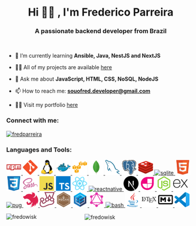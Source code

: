 <h1 align="center">Hi 👋🏻
</a>
, I'm Frederico Parreira</h1>
<h3 align="center">A passionate backend developer from Brazil</h3>
<br>

- 🌱 I’m currently learning **Ansible, Java, NestJS and NextJS**

- 👨‍💻 All of my projects are available [here](https://github.com/fredowisk?tab=repositories)

- 💬 Ask me about **JavaScript, HTML, CSS, NoSQL, NodeJS**

- 📫 How to reach me: **souofred.developer@gmail.com**

- 🐱‍🏍 Visit my portfolio [here](https://portfolio-nine-liard-56.vercel.app)

<h3 align="left">Connect with me:</h3>
<p align="left">
<a href="https://linkedin.com/in/fredparreira" target="_blank">
<img align="center" src="https://img.shields.io/badge/-LinkedIn-%230077B5?style=for-the-badge&logo=linkedin&logoColor=white" alt="fredparreira" height="30" />
</a>

</p>

<h3 align="left">Languages and Tools:</h3>
<p align="left">

<a href="https://www.npmjs.com/" target="_blank" rel="noreferrer"> 
  <img src="https://raw.githubusercontent.com/devicons/devicon/master/icons/npm/npm-original-wordmark.svg" alt="npm" width="40" height="40"/> 
</a>

<a href="https://git-scm.com/" target="_blank" rel="noreferrer"> 
  <img src="https://raw.githubusercontent.com/devicons/devicon/master/icons/git/git-original.svg" alt="git" width="40" height="40"/> 
</a>

<a href="https://www.kernel.org/" target="_blank" rel="noreferrer"> 
  <img src="https://raw.githubusercontent.com/devicons/devicon/master/icons/linux/linux-original.svg" alt="linux" width="40" height="40"/> 
</a>

<a href="https://www.docker.com/" target="_blank" rel="noreferrer"> 
  <img src="https://raw.githubusercontent.com/devicons/devicon/master/icons/docker/docker-original.svg" alt="docker" width="40" height="40"/> 
</a>

<a href="https://aws.amazon.com" target="_blank" rel="noreferrer"> 
  <img src="https://raw.githubusercontent.com/devicons/devicon/master/icons/amazonwebservices/amazonwebservices-original.svg" alt="aws" width="40" height="40"/> 
</a>

<a href="https://www.mongodb.com/" target="_blank" rel="noreferrer"> 
  <img src="https://raw.githubusercontent.com/devicons/devicon/master/icons/mongodb/mongodb-original.svg" alt="mongodb" width="40" height="40"/> 
</a>

<a href="https://www.mysql.com/" target="_blank" rel="noreferrer"> 
  <img src="https://github.com/devicons/devicon/blob/master/icons/mysql/mysql-original.svg" alt="mysql" width="40" height="40"/> 
</a>

<a href="https://www.postgresql.org" target="_blank" rel="noreferrer"> 
  <img src="https://raw.githubusercontent.com/devicons/devicon/master/icons/postgresql/postgresql-original.svg" alt="postgresql" width="40" height="40"/> 
</a>

<a href="https://redis.io" target="_blank" rel="noreferrer"> 
  <img src="https://raw.githubusercontent.com/devicons/devicon/master/icons/redis/redis-original.svg" alt="redis" width="40" height="40"/> 
</a>

<a href="https://www.sqlite.org/" target="_blank" rel="noreferrer"> 
  <img src="https://www.vectorlogo.zone/logos/sqlite/sqlite-icon.svg" alt="sqlite" width="40" height="40"/> 
</a>

<a href="https://www.w3.org/html/" target="_blank" rel="noreferrer"> 
  <img src="https://raw.githubusercontent.com/devicons/devicon/master/icons/html5/html5-original.svg" alt="html5" width="40" height="40"/> 
</a>

<a href="https://www.w3schools.com/css/" target="_blank" rel="noreferrer"> 
  <img src="https://raw.githubusercontent.com/devicons/devicon/master/icons/css3/css3-original.svg" alt="css3" width="40" height="40"/> 
</a>

<a href="https://sass-lang.com" target="_blank" rel="noreferrer"> 
  <img src="https://raw.githubusercontent.com/devicons/devicon/master/icons/sass/sass-original.svg" alt="sass" width="40" height="40"/> 
</a>

<a href="https://developer.mozilla.org/en-US/docs/Web/JavaScript" target="_blank" rel="noreferrer"> 
  <img src="https://raw.githubusercontent.com/devicons/devicon/master/icons/javascript/javascript-original.svg" alt="javascript" width="40" height="40"/> 
</a>

<a href="https://www.typescriptlang.org/" target="_blank" rel="noreferrer"> 
  <img src="https://raw.githubusercontent.com/devicons/devicon/master/icons/typescript/typescript-original.svg" alt="typescript" width="40" height="40"/> 
</a>

<a href="https://reactjs.org/" target="_blank" rel="noreferrer"> 
  <img src="https://raw.githubusercontent.com/devicons/devicon/master/icons/react/react-original.svg" alt="react" width="40" height="40"/> 
</a>

<a href="https://reactnative.dev/" target="_blank" rel="noreferrer"> 
  <img src="https://reactnative.dev/img/header_logo.svg" alt="reactnative" width="40" height="40"/> 
</a>

<a href="https://nextjs.org/" target="_blank" rel="noreferrer"> 
  <img src="https://raw.githubusercontent.com/devicons/devicon/master/icons/nextjs/nextjs-original.svg" alt="nextjs" width="40" height="40"/> 
</a>

<a href="https://jamstack.org/" target="_blank" rel="noreferrer"> 
  <img src="https://raw.githubusercontent.com/devicons/devicon/master/icons/jamstack/jamstack-original.svg" alt="jamstack" width="40" height="40"/> 
</a>

<a href="https://nodejs.org" target="_blank" rel="noreferrer"> 
  <img src="https://raw.githubusercontent.com/devicons/devicon/master/icons/nodejs/nodejs-original.svg" alt="nodejs" width="40" height="40"/> 
</a>

<a href="https://expressjs.com" target="_blank" rel="noreferrer"> 
  <img src="https://raw.githubusercontent.com/devicons/devicon/master/icons/express/express-original.svg" alt="express" width="40" height="40"/> 
</a>

<a href="https://pugjs.org" target="_blank" rel="noreferrer"> 
  <img src="https://cdn.worldvectorlogo.com/logos/pug.svg" alt="pug" width="40" height="40"/> 
</a>

<a href="https://nestjs.com/" target="_blank" rel="noreferrer"> 
  <img src="https://raw.githubusercontent.com/devicons/devicon/master/icons/nestjs/nestjs-plain.svg" alt="nestjs" width="40" height="40"/> 
</a>

<a href="https://jestjs.io/" target="_blank" rel="noreferrer"> 
  <img src="https://raw.githubusercontent.com/devicons/devicon/master/icons/jest/jest-plain.svg" alt="jest" width="40" height="40"/> 
</a>
  
<a href="https://mochajs.org/" target="_blank" rel="noreferrer"> 
  <img src="https://raw.githubusercontent.com/devicons/devicon/master/icons/mocha/mocha-plain.svg" alt="mocha" width="40" height="40"/> 
</a>

<a href="https://sequelize.org/" target="_blank" rel="noreferrer"> 
  <img src="https://raw.githubusercontent.com/devicons/devicon/master/icons/sequelize/sequelize-original.svg" alt="sequelize" width="40" height="40"/> 
</a>

<a href="https://graphql.org" target="_blank" rel="noreferrer"> 
  <img src="https://raw.githubusercontent.com/devicons/devicon/master/icons/graphql/graphql-plain.svg" alt="graphql" width="40" height="40"/> 
</a>

<a href="https://www.gnu.org/software/bash/" target="_blank" rel="noreferrer"> 
  <img src="https://www.vectorlogo.zone/logos/gnu_bash/gnu_bash-icon.svg" alt="bash" width="40" height="40"/> 
</a>

<a href="https://www.java.com" target="_blank" rel="noreferrer"> 
  <img src="https://raw.githubusercontent.com/devicons/devicon/master/icons/java/java-original.svg" alt="java" width="40" height="40"/> 
</a>

<a href="https://www.latex-project.org/" target="_blank" rel="noreferrer"> 
  <img src="https://raw.githubusercontent.com/devicons/devicon/master/icons/latex/latex-original.svg" alt="latex" width="40" height="40"/> 
</a>

<a href="https://daringfireball.net/projects/markdown/" target="_blank" rel="noreferrer"> 
  <img src="https://raw.githubusercontent.com/devicons/devicon/master/icons/markdown/markdown-original.svg" alt="markdown" width="40" height="40"/> 
</a>
 
<a href="https://code.visualstudio.com/" target="_blank" rel="noreferrer"> 
  <img src="https://raw.githubusercontent.com/devicons/devicon/master/icons/vscode/vscode-original.svg" alt="vscode" width="40" height="40"/> 
</a>

</p>

<p>
<img align="left" src="https://github-readme-stats.vercel.app/api/top-langs?username=fredowisk&show_icons=true&locale=en&layout=compact" alt="fredowisk" width="40%" /></p>

<p>&nbsp;
<img align="center" src="https://github-readme-stats.vercel.app/api?username=fredowisk&show_icons=true&locale=en" alt="fredowisk" width="55%" /></p>
